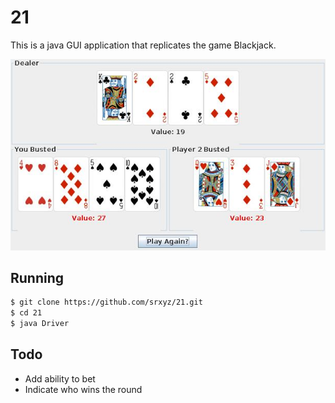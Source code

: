 # 21

This is a java GUI application that replicates the game Blackjack.

![screenshot of program running](https://raw.githubusercontent.com/srxyz/21/master/21.jpg)

## Running
```bash
$ git clone https://github.com/srxyz/21.git
$ cd 21
$ java Driver
```

## Todo

* Add ability to bet
* Indicate who wins the round
